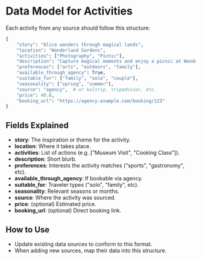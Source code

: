 # Data Model for Activities

Each activity from any source should follow this structure:

```python
{
    "story": "Alice wanders through magical lands",
    "location": "Wonderland Gardens",
    "activities": ["Photography", "Picnic"],
    "description": "Capture magical moments and enjoy a picnic at Wonderland Gardens.",
    "preferences": ["arts", "outdoors", "family"],
    "available_through_agency": True,
    "suitable_for": ["family", "solo", "couple"],
    "seasonality": ["spring", "summer"],
    "source": "agency",  # or kultrip, tripadvisor, etc.
    "price": 40.0,
    "booking_url": "https://agency.example.com/booking/123"
}
```

## Fields Explained

- **story**: The inspiration or theme for the activity.
- **location**: Where it takes place.
- **activities**: List of actions (e.g. ["Museum Visit", "Cooking Class"]).
- **description**: Short blurb.
- **preferences**: Interests the activity matches ("sports", "gastronomy", etc).
- **available_through_agency**: If bookable via agency.
- **suitable_for**: Traveler types ("solo", "family", etc).
- **seasonality**: Relevant seasons or months.
- **source**: Where the activity was sourced.
- **price**: (optional) Estimated price.
- **booking_url**: (optional) Direct booking link.

## How to Use

- Update existing data sources to conform to this format.
- When adding new sources, map their data into this structure.